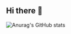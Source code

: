 ## Hi there 👋

![Anurag's GitHub stats](https://github-readme-stats.vercel.app/api?username=jooeNagy&show_icons=true&theme=radical)

